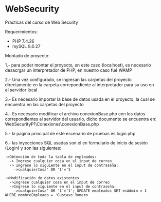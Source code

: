 # WebSecurity
Practicas del curso de Web Security

Requerimientos:
- PHP 7.4.26
- mySQL 8.0.27

Montado de proyecto:

1.- para poder montar el proyecto, en este caso (localhost),
    es necesario desacrgar un interpretador de PHP, en nuestro caso
    fué WAMP
    
2.- Una vez configurado, se ingresan las carpetas del proyecto directamente
    en la carpeta correpondiente al interpretador para su uso en el servidor local
    
3.- Es necesario importar la base de datos usada en el proyecto, la cual se encuentra en
    las carpetas del proyecto
    
4.- Es necesario modificar el archivo conexionBase.php con los datos correpondientes 
    al servidor del usuario, dicho documento se encuentra en: WebSecurityP1\Conexiones\conexionBase.php
    
5.- la pagina principal de este escenario de pruebas es login.php

6.- las inyecciones SQL usadas son el en formulario de inicio de sesión (Login) y
    son las siguientes:
    
    ->Obtención de toda la tabla de empleados:
      -> Ingrese cualquier cosa en el input de correo
      -> Ingrese lo siguiente en el input de contraseña:
        ->cualquierCosa' OR '1'='1
        
    ->Modificación de datos existentes
      ->Ingrese cualquier cosa en el input de correo
      ->Ingrese lo siguiente en el input de contraseña:
        ->cualquierCosa' OR '1'='1'; UPDATE empleados SET esAdmin = 1 WHERE nombreEmpleado = 'Gustavo Romero
